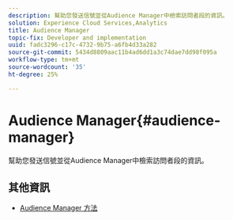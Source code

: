 ```yaml
---
description: 幫助您發送信號並從Audience Manager中檢索訪問者段的資訊。
solution: Experience Cloud Services,Analytics
title: Audience Manager
topic-fix: Developer and implementation
uuid: fadc3296-c17c-4732-9b75-a6fb4d33a282
source-git-commit: 5434d8809aac11b4ad6dd1a3c74dae7dd98f095a
workflow-type: tm+mt
source-wordcount: '35'
ht-degree: 25%

---
```



# Audience Manager{#audience-manager}

幫助您發送信號並從Audience Manager中檢索訪問者段的資訊。

## 其他資訊

+ [Audience Manager 方法](/help/windows-appstore/audiencemgmt/audience-manager-methods.md)